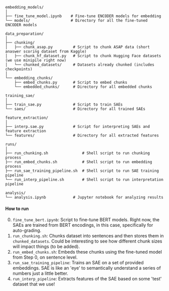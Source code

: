 ```
embedding_models/
│
├── fine_tune_model.ipynb    # Fine-tune ENCODER models for embedding
└── models/                  # Directory for all the fine-tuned ENCODER models

data_preparation/
│
├── chunking/
│   ├── chunk_asap.py         # Script to chunk ASAP data (short anaswer scoring dataset from Kaggle)
│   ├── chunk_hf_dataset.py   # Script to chunk Hugging Face datasets (we use minipile right now)
│   └── chunked_datasets/     # Datasets already chunked (includes checkpoints)
│
└── embedding_chunks/
    ├── embed_chunks.py       # Script to embed chunks
    └── embedded_chunks/      # Directory for all embedded chunks

training_sae/
│
├── train_sae.py              # Script to train SAEs
└── saes/                     # Directory for all trained SAEs

feature_extraction/
│
├── interp.sae.py             # Script for interpreting SAEs and feature extraction
└── features/                 # Directory for all extracted features

runs/
│
├── run_chunking.sh               # Shell script to run chunking process
├── run_embed_chunks.sh           # Shell script to run embedding process
├── run_sae_training_pipeline.sh  # Shell script to run SAE training pipeline
└── run_interp_pipeline.sh        # Shell script to run interpretation pipeline

analysis/
└── analysis.ipynb            # Jupyter notebook for analyzing results
```

#### How to run

0. `fine_tune_bert.ipynb`: Script to fine-tune BERT models. Right now, the SAEs are trained from BERT encodings, in this case, specifically for auto-grading.
1. `run_chunking.sh`: Chunks dataset into sentences and then stores them in `chunked_datasets`. Could be interesting to see how different chunk sizes will impact things (to be added).
2. `run_embed_chunks.sh`: Embeds these chunks using the fine-tuned model from Step 0, on sentence level.
3. `run_sae_training_pipeline`: Trains an SAE on a set of provided embeddings. SAE is like an 'eye' to semantically understand a series of numbers just a little better.
4. `run_interp_pipeline`: Extracts features of the SAE based on some 'test' dataset that we use!
